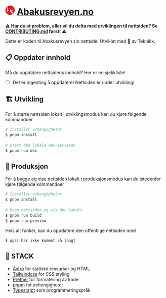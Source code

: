 # <img src="./src/images/revy-logo.webp" width="30px" /> [Abakusrevyen.no](abakusrevyen.no)

⚠️ **Har du et problem, eller vil du delta med utviklingen til nettsiden? Se [CONTRIBUTING.md](CONTRIBUTING.md) først!** ⚠️

Dette er koden til Abakusrevyen sin nettside. Utviklet med 🌯 av Teknikk.

## 📋 Oppdater innhold

Må du oppdatere nettsidens innhold? Her er en sjekkliste!

- [ ] Det er ingenting å oppdatere! Nettsiden er under utvikling!

## 🏗️ Utvikling

For å starte nettsiden lokalt i utviklingsmodus kan du kjøre følgende kommandoer

```sh
# Installer avhengigheter
$ pnpm install

# Start den lokale dev-serveren
$ pnpm run dev
```

## 👔 Produksjon

For å bygge og vise nettsiden lokalt i produksjonsmodus kan du istedenfor kjøre følgende kommandoer

```sh
# Installer avhengigheter
$ pnpm install

# Bygg nettsiden og vis den lokalt
$ pnpm run build
$ pnpm run preview
```

Hvis alt funker, kan du oppdatere den offentlige nettsiden med

```sh
$ ops! har ikke kommet så langt
```

## 🔋 STACK

- [Astro](astro.build) for statiske ressurser og HTML
- [Tailwindcss](tailwindcss.com) for CSS styling
- [Prettier](prettier.io) for formatering av kode
- [pnpm](pnpm.io) for avhengigheter
- [Typescript](typescriptlang.org) som programmeringspråk
